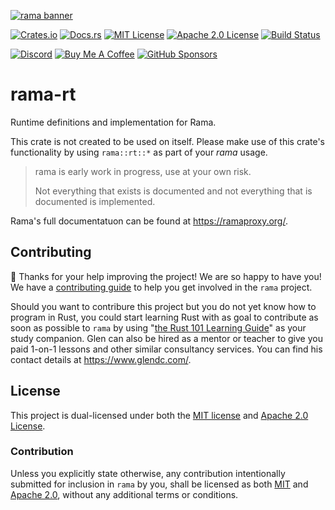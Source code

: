[![rama banner](https://raw.githubusercontent.com/plabayo/rama/main/docs/img/banner.svg)](https://ramaproxy.org/)

[![Crates.io][crates-badge]][crates-url]
[![Docs.rs][docs-badge]][docs-url]
[![MIT License][license-mit-badge]][license-mit-url]
[![Apache 2.0 License][license-apache-badge]][license-apache-url]
[![Build Status][actions-badge]][actions-url]

[![Discord][discord-badge]][discord-url]
[![Buy Me A Coffee][bmac-badge]][bmac-url]
[![GitHub Sponsors][ghs-badge]][ghs-url]

[crates-badge]: https://img.shields.io/crates/v/rama-rt.svg
[crates-url]: https://crates.io/crates/rama-rt
[docs-badge]: https://img.shields.io/docsrs/rama-rt/latest
[docs-url]: https://docs.rs/rama-rt/latest/rama_rt/index.html
[license-mit-badge]: https://img.shields.io/badge/license-MIT-blue.svg
[license-mit-url]: https://github.com/plabayo/rama/blob/main/LICENSE-MIT
[license-apache-badge]: https://img.shields.io/badge/license-APACHE-blue.svg
[license-apache-url]: https://github.com/plabayo/rama/blob/main/LICENSE-APACHE
[actions-badge]: https://github.com/plabayo/rama/workflows/CI/badge.svg
[actions-url]: https://github.com/plabayo/rama/actions?query=workflow%3ACI+branch%main

[discord-badge]: https://img.shields.io/badge/Discord-%235865F2.svg?style=for-the-badge&logo=discord&logoColor=white
[discord-url]: https://discord.gg/29EetaSYCD
[bmac-badge]: https://img.shields.io/badge/Buy%20Me%20a%20Coffee-ffdd00?style=for-the-badge&logo=buy-me-a-coffee&logoColor=black
[bmac-url]: https://www.buymeacoffee.com/plabayo
[ghs-badge]: https://img.shields.io/badge/sponsor-30363D?style=for-the-badge&logo=GitHub-Sponsors&logoColor=#EA4AAA
[ghs-url]: https://github.com/sponsors/plabayo

# rama-rt

Runtime definitions and implementation for Rama.

This crate is not created to be used on itself. Please make use
of this crate's functionality by using `rama::rt::*` as part of your _rama_ usage.

> rama is early work in progress, use at your own risk.
>
> Not everything that exists is documented and not everything that is documented is implemented.

Rama's full documentatuon can be found at <https://ramaproxy.org/>.

## Contributing

:balloon: Thanks for your help improving the project! We are so happy to have
you! We have a [contributing guide][contributing] to help you get involved in the
`rama` project.

Should you want to contribure this project but you do not yet know how to program in Rust, you could start learning Rust with as goal to contribute as soon as possible to `rama` by using "[the Rust 101 Learning Guide](https://rust-lang.guide/)" as your study companion. Glen can also be hired as a mentor or teacher to give you paid 1-on-1 lessons and other similar consultancy services. You can find his contact details at <https://www.glendc.com/>.

## License

This project is dual-licensed under both the [MIT license][mit-license] and [Apache 2.0 License][apache-license].

### Contribution

Unless you explicitly state otherwise, any contribution intentionally submitted
for inclusion in `rama` by you, shall be licensed as both [MIT][mit-license] and [Apache 2.0][apache-license],
without any additional terms or conditions.

[contributing]: https://github.com/plabayo/rama/blob/main/CONTRIBUTING.md
[mit-license]: https://github.com/plabayo/rama/blob/main/LICENSE-MIT
[apache-license]: https://github.com/plabayo/rama/blob/main/LICENSE-APACHE

